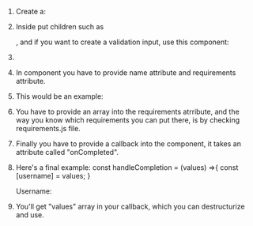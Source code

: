 1) Create a:
   <ValidationForm>
   </ValidationForm>

2) Inside put children such as <p>, <label> and if you want to create a validation input, use this component:

3) <ValidationForm>
      <ValidInput />
   </ValidationForm>

4) In <ValidInput> component you have to provide name attribute and requirements attribute.

5) This would be an example:
   <ValidationForm>
      <ValidInput name="username" requirements={[MIN_8_LENGTH]}/>
   </ValidationForm>

6) You have to provide an array into the requirements atrribute, and the way you know which requirements you can put there, is by checking requirements.js file.

7) Finally you have to provide a callback into the <ValidationForm> component, it takes an attribute called "onCompleted".

8) Here's a final example:
   const handleCompletion = (values) =>{
      const [username] = values;
   } 

   <ValidationForm onCompleted={handleCompletion}>
      <p>Username:</p>
      <ValidInput name="username" requirements={[MIN_8_LENGTH]}/>
   </ValidationForm>

9) You'll get "values" array in your callback, which you can destructurize and use.
